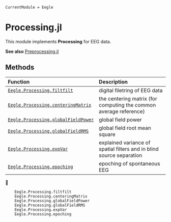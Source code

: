 ```@meta
CurrentModule = Eegle
```

# Processing.jl

This module implements **Processing** for EEG data.

**See also** [Preprocessing.jl](@ref)

## Methods

|  Function      |           Description             |
|:-----------------------|:----------------------------------|
| [`Eegle.Processing.filtfilt`](@ref) | digital filetring of EEG data |
| [`Eegle.Processing.centeringMatrix`](@ref) | the centering matrix (for computing the common average reference) |
| [`Eegle.Processing.globalFieldPower`](@ref) | global field power |
| [`Eegle.Processing.globalFieldRMS`](@ref) | global field root mean square |
| [`Eegle.Processing.expVar`](@ref) | explained variance of spatial filters and in blind source separation |
| [`Eegle.Processing.epoching`](@ref) | epoching of spontaneous EEG  |
📖

```@docs
    Eegle.Processing.filtfilt
    Eegle.Processing.centeringMatrix
    Eegle.Processing.globalFieldPower
    Eegle.Processing.globalFieldRMS
    Eegle.Processing.expVar
    Eegle.Processing.epoching
```

